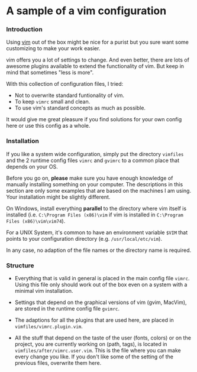 # A sample of a vim configuration

[vim]: http://vim.org

### Introduction
Using [vim] out of the box might be nice for a purist but you sure want some customizing to make your work easier.

vim offers you a lot of settings to change. And even better, there are lots of awesome plugins available to extend the functionality of vim. But keep in mind that sometimes "less is more".

With this collection of configuration files, I tried:

* Not to overwrite standard funtionality of vim.
* To keep `vimrc` small and clean.
* To use vim's standard concepts as much as possible.

It would give me great pleasure if you find solutions for your own config here or use this config as a whole.

### Installation
If you like a system wide configuration, simply put the directory `vimfiles` and the 2 runtime config files `vimrc` and `gvimrc` to a common place that depends on your OS.

Before you go on, **please** make sure you have enough knowledge of manually installing something on your computer. The descriptions in this section are only some examples that are based on the machines I am using. Your installation might be slightly different.

On Windows, install everything **parallel** to the directory where vim itself is installed (i.e. `C:\Program Files (x86)\vim` if vim is installed in `C:\Program Files (x86)\vim\vim74`).

For a UNIX System, it's common to have an environment variable `$VIM` that points to your configuration directory (e.g. `/usr/local/etc/vim`).

In any case, no adaption of the file names or the directory name is required.

### Structure
* Everything that is valid in general is placed in the main config file `vimrc`. Using this file only should work out of the box even on a system with a minimal vim installation.

* Settings that depend on the graphical versions of vim (gvim, MacVim), are stored in the runtime config file `gvimrc`.

* The adaptions for all the plugins that are used here, are placed in `vimfiles/vimrc.plugin.vim`.

* All the stuff that depend on the taste of the user (fonts, colors) or on the project, you are currently working on (path, tags), is located in `vimfiles/after/vimrc.user.vim`. This is the file where you can make every change you like. If you don't like some of the setting of the previous files, overwrite them here.
